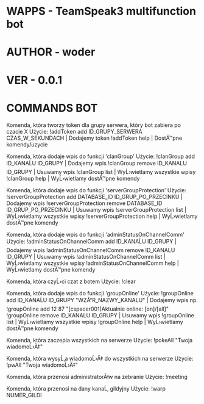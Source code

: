 # WAPPS - TeamSpeak3 multifunction bot
# AUTHOR - woder
# VER - 0.0.1

# COMMANDS BOT
Komenda, która tworzy token dla grupy serwera, który bot zabiera po czacie X
      Użycie:
        !addToken add ID_GRUPY_SERWERA CZAS_W_SEKUNDACH     | Dodajemy token
        !addToken help                                      | DostÄ™pne komendy/uzycie

Komenda, która dodaje wpis do funkcji 'clanGroup'
      Użycie:
          !clanGroup add ID_KANAĹU ID_GRUPY       | Dodajemy wpis
          !clanGroup remove ID_KANALU ID_GRUPY    | Usuwamy wpis
          !clanGroup list                         | WyĹ›wietlamy wszystkie wpisy
          !clanGroup help                         | WyĹ›wietlamy dostÄ™pne komendy

Komenda, która dodaje wpis do funkcji 'serverGroupProtection'
       Użycie:
          !serverGroupProtection add DATABASE_ID ID_GRUP_PO_PRZECINKU       | Dodajemy wpis
          !serverGroupProtection remove DATABASE_ID ID_GRUP_PO_PRZECINKU    | Usuwamy wpis
          !serverGroupProtection list                                       | WyĹ›wietlamy wszystkie wpisy
          !serverGroupProtection help                                       | WyĹ›wietlamy dostÄ™pne komendy

Komenda, która dodaje wpis do funkcji 'adminStatusOnChannelComm'
       Użycie:
          !adminStatusOnChannelComm add ID_KANAĹU ID_GRUPY       | Dodajemy wpis
          !adminStatusOnChannelComm remove ID_KANALU ID_GRUPY    | Usuwamy wpis
          !adminStatusOnChannelComm list                         | WyĹ›wietlamy wszystkie wpisy
          !adminStatusOnChannelComm help                         | WyĹ›wietlamy dostÄ™pne komendy

Komenda, która czyĹ›ci czat z botem
        Użycie:
          !clear

Komenda, która dodaje wpis do funkcji 'groupOnline'
        Użycie:
          !groupOnline add ID_KANAĹU ID_GRUPY "WZĂ“R_NAZWY_KANALU"       | Dodajemy wpis   np. !groupOnline add 12 87 "[cspacer001]Aktualnie online: [on]/[all]"
          !groupOnline remove ID_KANALU ID_GRUPY                      | Usuwamy wpis
          !groupOnline list                                           | WyĹ›wietlamy wszystkie wpisy
          !groupOnline help                                           | WyĹ›wietlamy dostÄ™pne komendy

Komenda, która zaczepia wszystkich na serwerze
        Użycie:
          !pokeAll "Twoja wiadomoĹ›Ä‡"

Komenda, która wysyĹ‚a wiadomoĹ›Ä‡ do wszystkich na serwerze
        Użycie:
          !pwAll "Twoja wiadomoĹ›Ä‡"

Komenda, która przenosi administratorĂłw na zebranie
        Użycie:
          !meeting

Komenda, która przenosi na dany kanaĹ‚ gildyjny
        Użycie:
          !warp NUMER_GILDI

```````````````````````````````````````````````````````````````````````````````````````````````````````````````````````````````````````````````````````````````````````````
